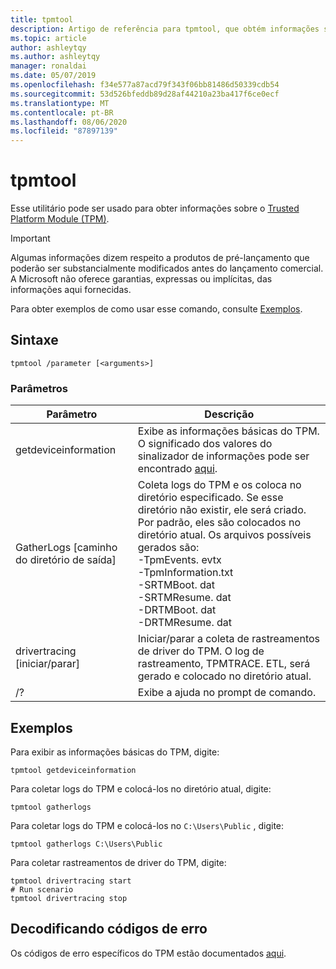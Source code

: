 ```yaml
---
title: tpmtool
description: Artigo de referência para tpmtool, que obtém informações sobre o Trusted Platform Module.
ms.topic: article
author: ashleytqy
ms.author: ashleytqy
manager: ronaldai
ms.date: 05/07/2019
ms.openlocfilehash: f34e577a87acd79f343f06bb81486d50339cdb54
ms.sourcegitcommit: 53d526bfeddb89d28af44210a23ba417f6ce0ecf
ms.translationtype: MT
ms.contentlocale: pt-BR
ms.lasthandoff: 08/06/2020
ms.locfileid: "87897139"
---
```

# <a name="tpmtool"></a>tpmtool

Esse utilitário pode ser usado para obter informações sobre o [Trusted Platform Module (TPM)](/windows/security/information-protection/tpm/trusted-platform-module-overview).

>[!IMPORTANT]
>Algumas informações dizem respeito a produtos de pré-lançamento que poderão ser substancialmente modificados antes do lançamento comercial. A Microsoft não oferece garantias, expressas ou implícitas, das informações aqui fornecidas.

Para obter exemplos de como usar esse comando, consulte [Exemplos](#tpmtool_examples).

## <a name="syntax"></a>Sintaxe

```
tpmtool /parameter [<arguments>]
```
### <a name="parameters"></a>Parâmetros

|Parâmetro|Descrição|
|---------|-----------|
|getdeviceinformation|Exibe as informações básicas do TPM. O significado dos valores do sinalizador de informações pode ser encontrado [aqui](/windows/desktop/secprov/win32-tpm-isreadyinformation#parameters).|
|GatherLogs [caminho do diretório de saída]|Coleta logs do TPM e os coloca no diretório especificado. Se esse diretório não existir, ele será criado. Por padrão, eles são colocados no diretório atual. Os arquivos possíveis gerados são: </br>-TpmEvents. evtx</br>-TpmInformation.txt</br>-SRTMBoot. dat</br>-SRTMResume. dat</br>-DRTMBoot. dat</br>-DRTMResume. dat</br>|
|drivertracing [iniciar/parar]|Iniciar/parar a coleta de rastreamentos de driver do TPM. O log de rastreamento, TPMTRACE. ETL, será gerado e colocado no diretório atual.|
|/?|Exibe a ajuda no prompt de comando.|

## <a name="examples"></a><a name=tpmtool_examples></a>Exemplos

Para exibir as informações básicas do TPM, digite:
```
tpmtool getdeviceinformation
```
Para coletar logs do TPM e colocá-los no diretório atual, digite:
```
tpmtool gatherlogs
```
Para coletar logs do TPM e colocá-los no `C:\Users\Public` , digite:
```
tpmtool gatherlogs C:\Users\Public
```
Para coletar rastreamentos de driver do TPM, digite:
```
tpmtool drivertracing start
# Run scenario
tpmtool drivertracing stop
```

## <a name="decoding-error-codes"></a>Decodificando códigos de erro

Os códigos de erro específicos do TPM estão documentados [aqui](/windows/desktop/com/com-error-codes-6).
